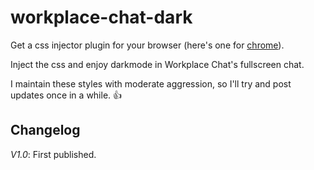 # workplace-chat-dark

Get a css injector plugin for your browser (here's one for [chrome](https://chrome.google.com/webstore/detail/css-and-javascript-inject/ckddknfdmcemedlmmebildepcmneakaa?hl=en)).

Inject the css and enjoy darkmode in Workplace Chat's fullscreen chat.

I maintain these styles with moderate aggression, so I'll try and post updates once in a while. 👍

## Changelog

*V1.0*: First published.
